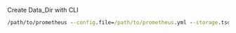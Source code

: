 Create Data_Dir with CLI

```cmd
/path/to/prometheus --config.file=/path/to/prometheus.yml --storage.tsdb.path=/path/to/custom_data_directory
```
